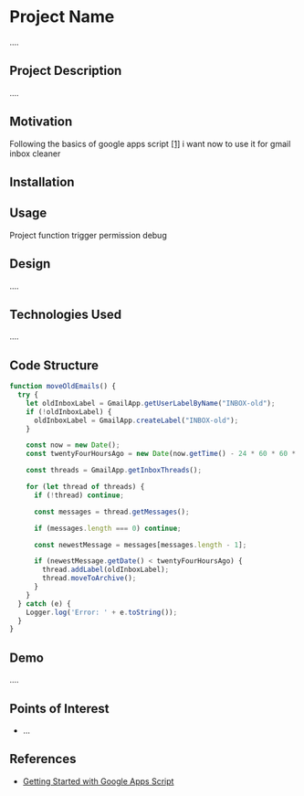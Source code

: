<h1>Project Name</h1>
....



<h2>Project Description</h2>
....

<h2>Motivation</h2>
Following the basics of google apps script <a href='#ref1'>[1]</a> i want now to use it for gmail inbox cleaner

<h2>Installation</h2>



<h2>Usage</h2>
Project
function 
trigger
permission 
debug


<h2>Design</h2>
....

<h2>Technologies Used</h2>
....

<h2>Code Structure</h2>

```js
function moveOldEmails() {
  try {
    let oldInboxLabel = GmailApp.getUserLabelByName("INBOX-old");
    if (!oldInboxLabel) {
      oldInboxLabel = GmailApp.createLabel("INBOX-old");
    }

    const now = new Date();
    const twentyFourHoursAgo = new Date(now.getTime() - 24 * 60 * 60 * 1000);

    const threads = GmailApp.getInboxThreads();

    for (let thread of threads) {
      if (!thread) continue;

      const messages = thread.getMessages();

      if (messages.length === 0) continue;

      const newestMessage = messages[messages.length - 1];

      if (newestMessage.getDate() < twentyFourHoursAgo) {
        thread.addLabel(oldInboxLabel);
        thread.moveToArchive();
      }
    }
  } catch (e) {
    Logger.log('Error: ' + e.toString());
  }
}
```

<h2>Demo</h2>
....

<h2>Points of Interest</h2>
<ul>
    <li>...</li>
   
</ul>

<h2>References</h2>
<ul>
    <li id='ref1'><a href='https://youtu.be/kTRhDpy1dSU'> Getting Started with Google Apps Script</a></li>
   
</ul>


